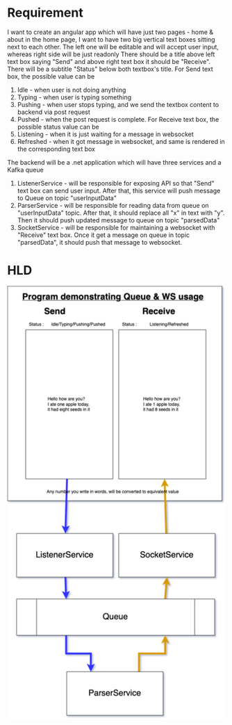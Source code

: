 # Requirement
I want to create an angular app which will have just two pages - home & about
in the home page, I want to have two big vertical text boxes sitting next to each other. The left one will be editable and will accept user input, whereas right side will be just readonly
There should be a title above left text box saying "Send" and above right text box it should be "Receive".
There will be a subtitle "Status" below both textbox's title.
For Send text box, the possible value can be 
1. Idle - when user is not doing anything
2. Typing - when user is typing something
3. Pushing - when user stops typing, and we send the textbox content to backend via post request
4. Pushed - when the post request is complete.
For Receive text box, the possible status value can be
1. Listening - when it is just waiting for a message in websocket
2. Refreshed - when it got message in websocket, and same is rendered in the corresponding text box

The backend will be a .net application which will have three services and a Kafka queue
1. ListenerService - will be responsible for exposing API so that "Send" text box can send user input. After that, this service will push message to Queue on topic "userInputData"
2. ParserService - will be responsible for reading data from queue on "userInputData" topic. After that, it should replace all "x" in text with "y". Then it should push updated message to queue on topic "parsedData"
3. SocketService - will be responsible for maintaining a websocket with "Receive" text box. Once it get a message on queue in topic "parsedData", it should push that message to websocket.

# HLD
![High level diagram](assets/formatter.png)